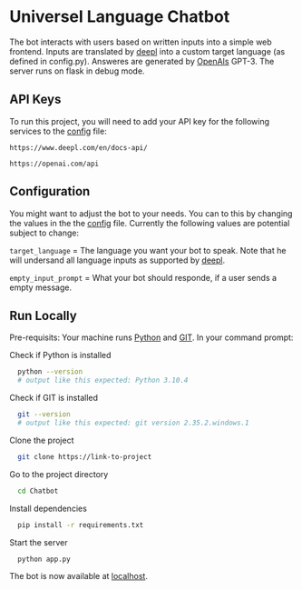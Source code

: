 
# Universel Language Chatbot

The bot interacts with users based on written inputs into a simple web frontend. Inputs are translated by [deepl]( https://www.deepl.com) into a custom target language (as defined in config.py). Answeres are generated by [OpenAIs]( https://www.openai.com) GPT-3. The server runs on flask in debug mode. 
## API Keys

To run this project, you will need to add your API key for the following services to the [config](config.py) file:

`https://www.deepl.com/en/docs-api/`

`https://openai.com/api`


## Configuration
You might want to adjust the bot to your needs. You can to this by changing the values in the  the [config](config.py) file. Currently the following values are potential subject to change:

`target_language` = The language you want your bot to speak. Note that he will undersand all language inputs as supported by [deepl](https://www.deepl.com/docs-api/other-functions/listing-supported-languages/).

`empty_input_prompt` = What your bot should responde, if a user sends a empty message.

## Run Locally

Pre-requisits: Your machine runs [Python](https://www.python.org/downloads/) and [GIT](https://git-scm.com/downloads). 
In your command prompt: 

Check if Python is installed
```bash
  python --version
  # output like this expected: Python 3.10.4
```
Check if GIT is installed
```bash
  git --version
  # output like this expected: git version 2.35.2.windows.1
```


Clone the project

```bash
  git clone https://link-to-project
```

Go to the project directory

```bash
  cd Chatbot
```

Install dependencies

```bash
  pip install -r requirements.txt
```

Start the server

```bash
  python app.py
```

The bot is now available at [localhost](http://localhost:5000/).
